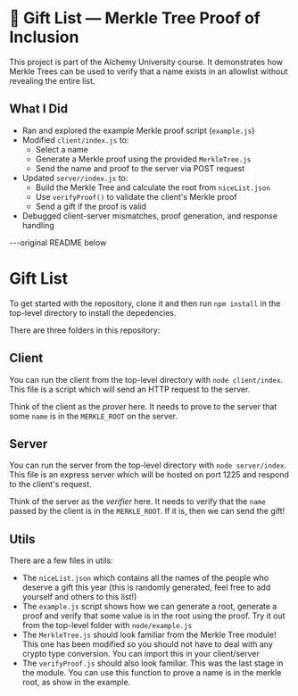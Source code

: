 # 🎁 Gift List — Merkle Tree Proof of Inclusion

This project is part of the Alchemy University course. It demonstrates how Merkle Trees can be used to verify that a name exists in an allowlist without revealing the entire list.

## What I Did
- Ran and explored the example Merkle proof script (`example.js`)
- Modified `client/index.js` to:
  - Select a name
  - Generate a Merkle proof using the provided `MerkleTree.js`
  - Send the name and proof to the server via POST request
- Updated `server/index.js` to:
  - Build the Merkle Tree and calculate the root from `niceList.json`
  - Use `verifyProof()` to validate the client's Merkle proof
  - Send a gift if the proof is valid
- Debugged client-server mismatches, proof generation, and response handling

---original README below 

# Gift List

To get started with the repository, clone it and then run `npm install` in the top-level directory to install the depedencies.

There are three folders in this repository:

## Client

You can run the client from the top-level directory with `node client/index`. This file is a script which will send an HTTP request to the server.

Think of the client as the _prover_ here. It needs to prove to the server that some `name` is in the `MERKLE_ROOT` on the server. 

## Server

You can run the server from the top-level directory with `node server/index`. This file is an express server which will be hosted on port 1225 and respond to the client's request.

Think of the server as the _verifier_ here. It needs to verify that the `name` passed by the client is in the `MERKLE_ROOT`. If it is, then we can send the gift! 

## Utils

There are a few files in utils:

- The `niceList.json` which contains all the names of the people who deserve a gift this year (this is randomly generated, feel free to add yourself and others to this list!)
- The `example.js` script shows how we can generate a root, generate a proof and verify that some value is in the root using the proof. Try it out from the top-level folder with `node/example.js`
- The `MerkleTree.js` should look familiar from the Merkle Tree module! This one has been modified so you should not have to deal with any crypto type conversion. You can import this in your client/server
- The `verifyProof.js` should also look familiar. This was the last stage in the module. You can use this function to prove a name is in the merkle root, as show in the example.
